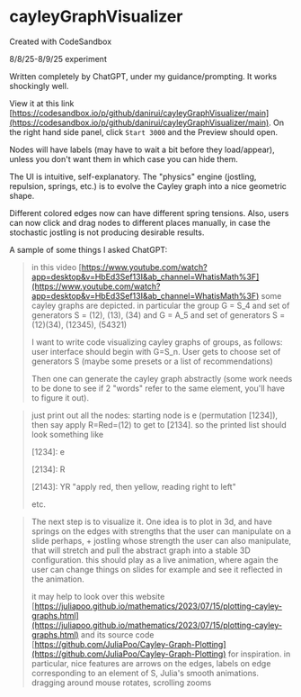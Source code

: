 # cayleyGraphVisualizer

Created with CodeSandbox

8/8/25-8/9/25 experiment

Written completely by ChatGPT, under my guidance/prompting. It works shockingly well.

View it at this link [https://codesandbox.io/p/github/danirui/cayleyGraphVisualizer/main](https://codesandbox.io/p/github/danirui/cayleyGraphVisualizer/main). On the right hand side panel, click `Start 3000` and the Preview should open.

Nodes will have labels (may have to wait a bit before they load/appear), unless you don't want them in which case you can hide them.

The UI is intuitive, self-explanatory. The "physics" engine (jostling, repulsion, springs, etc.) is to evolve the Cayley graph into a nice geometric shape.

Different colored edges now can have different spring tensions. Also, users can now click and drag nodes to different places manually, in case the stochastic jostling is not producing desirable results.

A sample of some things I asked ChatGPT:

> in this video [https://www.youtube.com/watch?app=desktop&v=HbEd3Sef13I&ab_channel=WhatisMath%3F](https://www.youtube.com/watch?app=desktop&v=HbEd3Sef13I&ab_channel=WhatisMath%3F) some cayley graphs are depicted. in particular the group G = S_4 and set of generators S = (12), (13), (34)
> and G = A_5 and set of generators S = (12)(34), (12345), (54321)
>
> I want to write code visualizing cayley graphs of groups, as follows: user interface should begin with G=S_n. User gets to choose set of generators S (maybe some presets or a list of recommendations)
>
> Then one can generate the cayley graph abstractly (some work needs to be done to see if 2 "words" refer to the same element, you'll have to figure it out).

> just print out all the nodes: starting node is e (permutation \[1234\]), then say apply R=Red=(12) to get to \[2134\]. so the printed list should look something like
>
> \[1234\]: e
>
> \[2134\]: R
>
> \[2143\]: YR "apply red, then yellow, reading right to left"
>
> etc.

> The next step is to visualize it. One idea is to plot in 3d, and have springs on the edges with strengths that the user can manipulate on a slide perhaps, + jostling whose strength the user can also manipulate, that will stretch and pull the abstract graph into a stable 3D configuration. this should play as a live animation, where again the user can change things on slides for example and see it reflected in the animation.
>
> it may help to look over this website [https://juliapoo.github.io/mathematics/2023/07/15/plotting-cayley-graphs.html](https://juliapoo.github.io/mathematics/2023/07/15/plotting-cayley-graphs.html) and its source code [https://github.com/JuliaPoo/Cayley-Graph-Plotting](https://github.com/JuliaPoo/Cayley-Graph-Plotting) for inspiration. in particular, nice features are arrows on the edges, labels on edge corresponding to an element of S, Julia's smooth animations. dragging around mouse rotates, scrolling zooms
